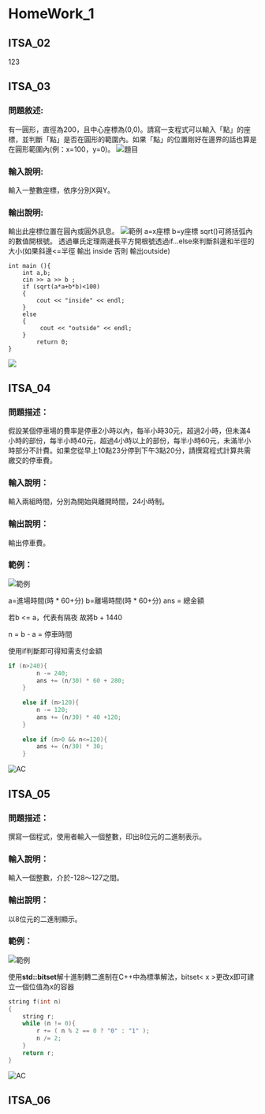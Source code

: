 # **HomeWork_1**

## **ITSA_02**
123
## **ITSA_03**
### 問題敘述:
有一圓形，直徑為200，且中心座標為(0,0)。請寫一支程式可以輸入「點」的座標，並判斷「點」是否在圓形的範圍內。如果「點」的位置剛好在邊界的話也算是在圓形範圍內(例：x=100，y=0)。
![題目](https://i.imgur.com/wyAwvAt.png)

### 輸入說明:
輸入一整數座標，依序分別X與Y。
### 輸出說明:
輸出此座標位置在圓內或圓外訊息。
![範例](https://i.imgur.com/xuKxIXR.png)
a=x座標
b=y座標
sqrt()可將括弧內的數值開根號。
透過畢氏定理兩邊長平方開根號透過if...else來判斷斜邊和半徑的大小(如果斜邊<=半徑 輸出 inside 否則 輸出outside)

```
int main (){  
    int a,b;  
    cin >> a >> b ;  
    if (sqrt(a*a+b*b)<100)  
    {  
        cout << "inside" << endl;  
    }  
    else  
    {  
         cout << "outside" << endl;  
    }  
        return 0;  
}  
```
![](https://i.imgur.com/8BtvlSz.png)

## **ITSA_04**
### 問題描述：
假設某個停車場的費率是停車2小時以內，每半小時30元，超過2小時，但未滿4小時的部份，每半小時40元，超過4小時以上的部份，每半小時60元，未滿半小時部分不計費。如果您從早上10點23分停到下午3點20分，請撰寫程式計算共需繳交的停車費。
### 輸入說明：
輸入兩組時間，分別為開始與離開時間，24小時制。
### 輸出說明：
輸出停車費。
### 範例：
![範例](https://i.imgur.com/ASUwTO6.png)

a=進場時間(時 * 60+分)
b=離場時間(時 * 60+分)
ans = 總金額

若b <= a，代表有隔夜
故將b + 1440

n = b - a = 停車時間

使用if判斷即可得知需支付金額

```cpp
if (n>240){
        n -= 240;
        ans += (n/30) * 60 + 280;
    }
    
    else if (n>120){
        n -= 120;
        ans += (n/30) * 40 +120;
    }
    
    else if (n>0 && n<=120){
        ans += (n/30) * 30;
    }
```
![AC](https://i.imgur.com/ap64u5d.png)

## **ITSA_05**
### 問題描述：
撰寫一個程式，使用者輸入一個整數，印出8位元的二進制表示。
### 輸入說明：
輸入一個整數，介於-128～127之間。
### 輸出說明：
以8位元的二進制顯示。
### 範例：
![範例](https://i.imgur.com/ljyuOxm.png)

使用**std::bitset**解十進制轉二進制在C++中為標準解法，bitset< x >更改x即可建立一個位值為x的容器
```cpp
string f(int n)
{
    string r;
    while (n != 0){
        r += ( n % 2 == 0 ? "0" : "1" );
        n /= 2;
    }
    return r;
}
```
![AC](https://i.imgur.com/d5B4ycd.png)


## **ITSA_06**